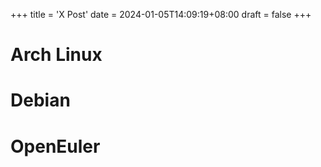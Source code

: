 +++
title = 'X Post'
date = 2024-01-05T14:09:19+08:00
draft = false
+++

# Arch Linux
# Debian
# OpenEuler
